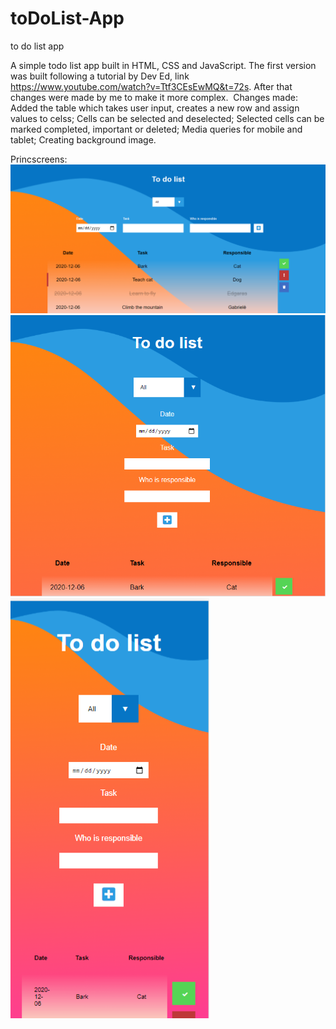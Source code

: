 # toDoList-App
to do list app

A simple todo list app built in HTML, CSS and JavaScript.
The first version was built following a tutorial by Dev Ed, link https://www.youtube.com/watch?v=Ttf3CEsEwMQ&t=72s. After that changes were made by me to make it
more complex. 
Changes made:
Added the table which takes user input, creates a new row and assign values to celss;
Cells can be selected and deselected;
Selected cells can be marked completed, important or deleted;
Media queries for mobile and tablet;
Creating background image.

Princscreens:
![](Desktop%20toDo.png)
![](Tablet%20toDo.png)
![](Mobile%20toDo.png)



